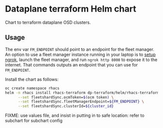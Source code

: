 # Dataplane terraform Helm chart

Chart to terraform dataplane OSD clusters.

## Usage

The env var `FM_ENDPOINT` should point to an endpoint for the fleet manager. An option to use a fleet manager instance running in your laptop is to [setup ngrok](https://ngrok.com/docs/getting-started), launch the fleet manager, and run `ngrok http 8000` to expose it to the internet. That commands outputs an endpoint that you can use for `FM_ENDPOINT`.

Install the chart as follows:

```bash
oc create namespace rhacs
helm -n rhacs install rhacs-terraform dp-terraform/helm/rhacs-terraform/ \
      --set fleetshardSync.ocmToken=$(ocm token) \
      --set fleetshardSync.fleetManagerEndpoint=${FM_ENDPOINT} \
      --set fleetshardSync.clusterId=${cluster_id}
```

FIXME: use values file, and insist in putting in to safe location: refer to subchart for subchart config